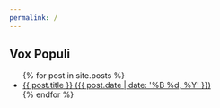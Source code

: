 ```yaml
---
permalink: /
---
```


## Vox Populi

<ul>
  {% for post in site.posts %}
    <li>
      <a href="{{ post.url }}">{{ post.title }} ({{ post.date | date: '%B %d, %Y' }})</a>
    </li>
  {% endfor %}
</ul>

